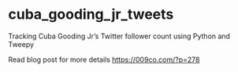# cuba_gooding_jr_tweets
Tracking Cuba Gooding Jr’s Twitter follower count using Python and Tweepy

Read blog post for more details https://009co.com/?p=278
